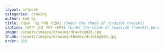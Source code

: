 ```yaml
---
layout: artwork
categories: drawing
author: Koh Gi
title: 가로수 그늘 아래 서면#1 (Under the shade of roadside trees#1)
caption: 가로수 그늘 아래 서면#1 (Under the shade of roadside trees#1)_pencil on paper_40×30㎝_2016
image: /assets/images/drawing/drawing026.jpg
thumb: /assets/images/drawing/thumbs/drawing026.jpg
order: 103
---
```

